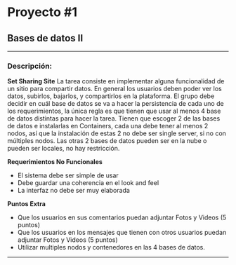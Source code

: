 # Proyecto #1
## Bases de datos II
---
### Descripción:
**Set Sharing Site**
La tarea consiste en implementar alguna funcionalidad de un sitio para compartir datos. En general los 
usuarios deben poder ver los datos, subirlos, bajarlos, y compartirlos en la plataforma.
El grupo debe decidir en cuál base de datos se va a hacer la persistencia de cada uno de los requerimientos, 
la única regla es que tienen que usar al menos 4 base de datos distintas para hacer la tarea.
Tienen que escoger 2 de las bases de datos e instalarlas en Containers, cada una debe tener al menos 2 
nodos, así que la instalación de estas 2 no debe ser single server, si no con múltiples nodos.
Las otras 2 bases de datos pueden ser en la nube o pueden ser locales, no hay restricción.

**Requerimientos No Funcionales**
- El sistema debe ser simple de usar
- Debe guardar una coherencia en el look and feel
- La interfaz no debe ser muy elaborada

**Puntos Extra**
- Que los usuarios en sus comentarios puedan adjuntar Fotos y Videos (5 puntos)
- Que los usuarios en los mensajes que tienen con otros usuarios puedan adjuntar Fotos y Videos
(5 puntos)
- Utilizar multiples nodos y contenedores en las 4 bases de datos.

---
